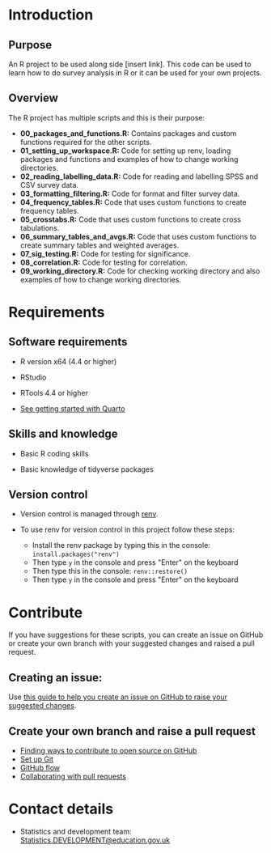 # Introduction

## Purpose

An R project to be used along side [insert link]. This code can be used to learn how to do survey analysis in R or it can be used for your own projects. 

## Overview

The R project has multiple scripts and this is their purpose:

-   **00_packages_and_functions.R:** Contains packages and custom functions required for the other scripts. 
-   **01_setting_up_workspace.R:** Code for setting up renv, loading packages and functions and examples of how to change working directories.
-   **02_reading_labelling_data.R:**  Code for reading and labelling SPSS and CSV survey data.
-   **03_formatting_filtering.R:** Code for format and filter survey data.
-   **04_frequency_tables.R:** Code that uses custom functions to create frequency tables.
-   **05_crosstabs.R:**  Code that uses custom functions to create cross tabulations.
-   **06_summary_tables_and_avgs.R:** Code that uses custom functions to create summary tables and weighted averages.
-   **07_sig_testing.R:** Code for testing for significance.
-   **08_correlation.R:** Code for testing for correlation.
-   **09_working_directory.R:** Code for checking working directory and also examples of how to change working directories.


# Requirements

## Software requirements

-   R version x64 (4.4 or higher)

-   RStudio

-   RTools 4.4 or higher

-   [See getting started with Quarto](https://quarto.org/docs/get-started/)


## Skills and knowledge

-   Basic R coding skills

-   Basic knowledge of tidyverse packages

## Version control

-   Version control is managed through [renv](https://rstudio.github.io/renv/articles/renv.html).
-   To use renv for version control in this project follow these steps: 

    -   Install the renv package by typing this in the console: `install.packages("renv")`
    -   Then type `y` in the console and press "Enter" on the keyboard
    -   Then type this in the console: `renv::restore()`
    -   Then type `y` in the console and press "Enter" on the keyboard
    
# Contribute

If you have suggestions for these scripts, you can create an issue on GitHub or create your own branch with your suggested changes and raised a pull request. 

## Creating an issue: 

Use [this guide to help you create an issue on GitHub to raise your suggested changes](https://docs.github.com/en/issues/tracking-your-work-with-issues/using-issues/creating-an-issue).

## Create your own branch and raise a pull request

-   [Finding ways to contribute to open source on GitHub](https://docs.github.com/en/get-started/exploring-projects-on-github/finding-ways-to-contribute-to-open-source-on-github)
-   [Set up Git](https://docs.github.com/en/get-started/getting-started-with-git/set-up-git)
-   [GitHub flow](https://docs.github.com/en/get-started/using-github/github-flow)
-   [Collaborating with pull requests](https://docs.github.com/en/pull-requests/collaborating-with-pull-requests)

# Contact details

- Statistics and development team: [Statistics.DEVELOPMENT@education.gov.uk](mailto:Statistics.DEVELOPMENT@education.gov.uk)
